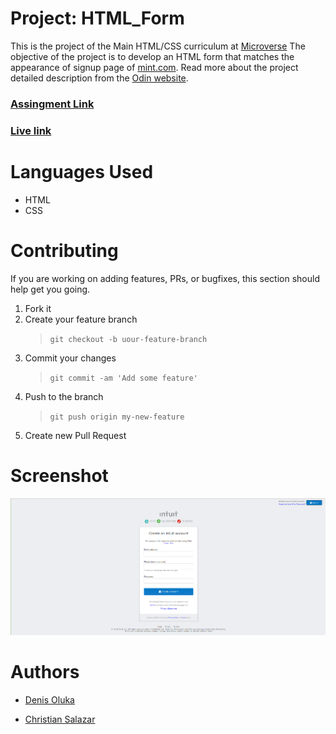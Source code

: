 # Project: HTML_Form

This is the project of the Main HTML/CSS curriculum at [Microverse](https://www.microverse.org/)
The objective of the project is to develop an HTML form that matches the appearance of signup page of [mint.com](https://www.mint.com/).
Read more about the project detailed description from the [Odin website](https://www.theodinproject.com/courses/html5-and-css3/lessons/forms-for-collecting-data).

### [Assingment Link](https://www.theodinproject.com/courses/html5-and-css3/lessons/forms-for-collecting-data)
### [Live link](https://raw.githack.com/OlukaDenis/HTML_Form/e3781906963ed11f9251a060cd8be37c04b762ff/index.html)

# Languages Used

- HTML
- CSS

# Contributing

If you are working on adding features, PRs, or bugfixes, this section should help get you going.

1. Fork it
2. Create your feature branch
   > `git checkout -b uour-feature-branch`
3. Commit your changes
   > `git commit -am 'Add some feature'`
4. Push to the branch
   > `git push origin my-new-feature`
5. Create new Pull Request

# Screenshot

![Image](images/mint_clone.png)

# Authors

- [Denis Oluka](https://github.com/OlukaDenis)

- [Christian Salazar](https://github.com/Grifo89)
